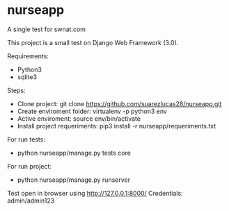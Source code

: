 # nurseapp
A single test for swnat.com

This project is a small test on Django Web Framework (3.0).

Requirements:
- Python3
- sqlite3

Steps:
- Clone project: git clone https://github.com/suarezlucas28/nurseapp.git
- Create enviroment folder: virtualenv -p python3 env
- Active enviroment: source env/bin/activate
- Install project requeriments: pip3 install -r nurseapp/requeriments.txt

For run tests:
- python nurseapp/manage.py tests core

For run project:
- python nurseapp/manage.py runserver

Test open in browser using http://127.0.0.1:8000/
Credentials: admin/admin123
